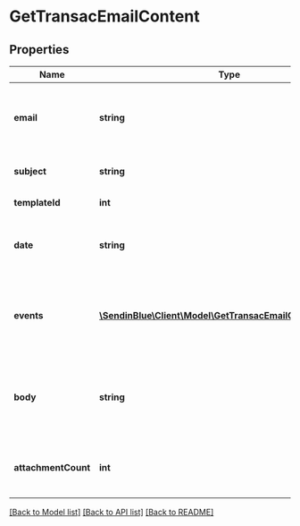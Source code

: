 # GetTransacEmailContent

## Properties
Name | Type | Description | Notes
------------ | ------------- | ------------- | -------------
**email** | **string** | Email address to which transactional email has been sent | 
**subject** | **string** | Subject of the sent email | 
**templateId** | **int** | Id of the template | [optional] 
**date** | **string** | Date on which transactional email was sent | 
**events** | [**\SendinBlue\Client\Model\GetTransacEmailContentEvents[]**](GetTransacEmailContentEvents.md) | Series of events which occurred on the transactional email | 
**body** | **string** | Actual content of the transactional email that has been sent | 
**attachmentCount** | **int** | Count of the attachments that were sent in the email | 

[[Back to Model list]](../../README.md#documentation-for-models) [[Back to API list]](../../README.md#documentation-for-api-endpoints) [[Back to README]](../../README.md)


